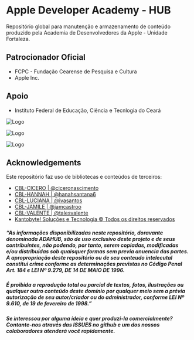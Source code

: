 
# Apple Developer Academy - HUB

Repositório global para manutenção e armazenamento de conteúdo produzido pela Academia de Desenvolvedores da Apple - Unidade Fortaleza. 

## Patrocionador Oficial
- FCPC - Fundação Cearense de Pesquisa e Cultura
- Apple Inc.

## Apoio
- Instituto Federal de Educação, Ciência e Tecnlogia do Ceará

![Logo](https://kantobyte.com.br/arquivos/Imagens/apple-xxl.png)

![Logo](https://fcpc.ufc.br/wp-content/themes/fcpc/assets/images/logo_light.png)

![Logo](https://ifce.edu.br/prpi/documentos-1/semic/2018/logo-vertical-ifce.png/@@images/56f4d129-a7dc-49c6-a533-b2756eef5dca.png)

## Acknowledgements
Este repositório faz uso de bibliotecas e conteúdos de terceiros:

 - [CBL-CICERO  | @ciceronascimento](https://github.com/talesvalente/Apple-Developer-Academy/tree/CBLCiceroSwift)
 - [CBL-HANNAH  | @hanahsantana6](https://github.com/talesvalente/Apple-Developer-Academy/tree/cbl-hanah)
 - [CBL-LUCIANA | @ivasantos](https://github.com/talesvalente/Apple-Developer-Academy/tree/cbl-luciana)
 - [CBL-JAMILE  | @jamcastroo](https://github.com/talesvalente/Apple-Developer-Academy/tree/cbl-jamile)
 - [CBL-VALENTE | @talesvalente](https://github.com/talesvalente/Apple-Developer-Academy/tree/cbl-valente)
 - [Kantobyte! Soluções e Tecnologia © Todos os direitos reservados](https://kantobyte.com.br)

##### “As informações disponibilizadas neste repositório, doravante denominada ADAHUB, são de uso exclusivo deste projeto e de seus contribuintes, não podendo, por tanto, serem copiadas, modificadas e/ou distribuidas sob quaisquer formas sem previa anuencia das partes. A apropropriação deste repositório ou de seu conteudo intelecutal constitui crime conforme as determinações previstas no Código Penal Art. 184 e LEI Nº 9.279, DE 14 DE MAIO DE 1996.


##### É proibida a reprodução total ou parcial de textos, fotos, ilustrações ou qualquer outro conteúdo deste domínio por qualquer meio sem a prévia autorização de seu autor/criador ou do administrador, conforme LEI Nº 9.610, de 19 de fevereiro de 1998.”


##### Se interessou por alguma ideia e quer produzi-la comercialmente? Contante-nos através das ISSUES no github e um dos nossos colaboradores atenderá você rapidamente.
